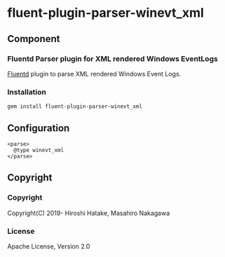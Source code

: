 # fluent-plugin-parser-winevt_xml

## Component

### Fluentd Parser plugin for XML rendered Windows EventLogs

[Fluentd](https://www.fluentd.org/) plugin to parse XML rendered Windows Event Logs.

### Installation

```
gem install fluent-plugin-parser-winevt_xml
```

## Configuration

```aconf
<parse>
  @type winevt_xml
</parse>
```

## Copyright

### Copyright

Copyright(C) 2019- Hiroshi Hatake, Masahiro Nakagawa

### License

Apache License, Version 2.0
